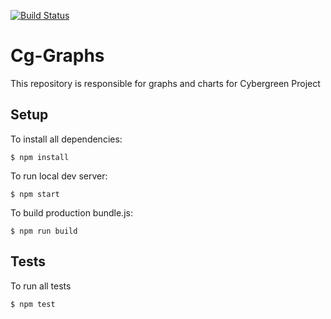 [![Build Status](https://travis-ci.org/cybergreen-net/cg-graphs.svg?branch=master)](https://travis-ci.org/cybergreen-net/cg-graphs)

# Cg-Graphs

This repository is responsible for graphs and charts for Cybergreen Project

## Setup

To install all dependencies:
```
$ npm install
```

To run local dev server:
```
$ npm start
```

To build production bundle.js:
```
$ npm run build
```

## Tests

To run all tests
```
$ npm test
```
